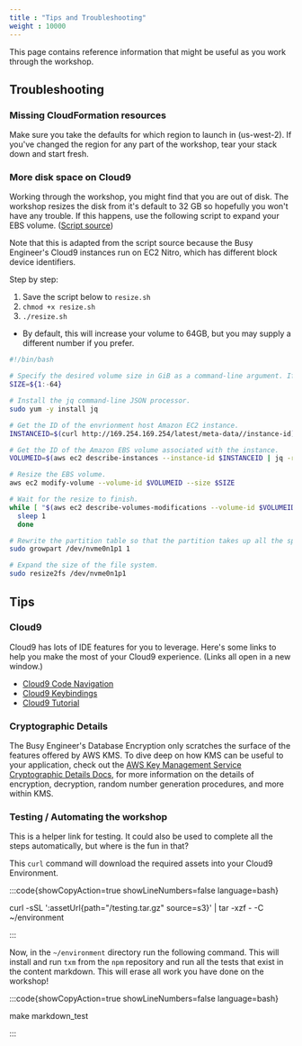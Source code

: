 ```yaml
---
title : "Tips and Troubleshooting"
weight : 10000
---
```


This page contains reference information that might be useful as you work through the workshop.

## Troubleshooting

### Missing CloudFormation resources

Make sure you take the defaults for which region to launch in (us-west-2).
If you've changed the region for any part of the workshop, tear your stack down and start fresh.

### More disk space on Cloud9

Working through the workshop, you might find that you are out of disk.
The workshop resizes the disk from it's default to 32 GB
so hopefully you won't have any trouble.
If this happens, use the following script to expand your EBS volume.
(<a href="https://docs.aws.amazon.com/cloud9/latest/user-guide/move-environment.html#move-environment-resize" target="_blank">Script source</a>)

Note that this is adapted from the script source because the Busy Engineer's Cloud9 instances run on EC2 Nitro,
which has different block device identifiers.

Step by step:

1. Save the script below to `resize.sh`
1. `chmod +x resize.sh`
1. `./resize.sh`
  * By default, this will increase your volume to 64GB, but you may supply a different number if you prefer.

```bash
#!/bin/bash

# Specify the desired volume size in GiB as a command-line argument. If not specified, default to 64 GiB.
SIZE=${1:-64}

# Install the jq command-line JSON processor.
sudo yum -y install jq

# Get the ID of the envrionment host Amazon EC2 instance.
INSTANCEID=$(curl http://169.254.169.254/latest/meta-data//instance-id)

# Get the ID of the Amazon EBS volume associated with the instance.
VOLUMEID=$(aws ec2 describe-instances --instance-id $INSTANCEID | jq -r .Reservations[0].Instances[0].BlockDeviceMappings[0].Ebs.VolumeId)

# Resize the EBS volume.
aws ec2 modify-volume --volume-id $VOLUMEID --size $SIZE

# Wait for the resize to finish.
while [ "$(aws ec2 describe-volumes-modifications --volume-id $VOLUMEID --filters Name=modification-state,Values="optimizing","completed" | jq '.VolumesModifications | length')" != "1" ]; do
  sleep 1
  done

# Rewrite the partition table so that the partition takes up all the space that it can.
sudo growpart /dev/nvme0n1p1 1

# Expand the size of the file system.
sudo resize2fs /dev/nvme0n1p1
```

## Tips

### Cloud9

Cloud9 has lots of IDE features for you to leverage. Here's some links to help you make the most of your Cloud9 experience. (Links all open in a new window.)

* [Cloud9 Code Navigation](https://docs.aws.amazon.com/cloud9/latest/user-guide/menu-commands.html)
* [Cloud9 Keybindings](https://docs.aws.amazon.com/cloud9/latest/user-guide/settings-keybindings.html)
* [Cloud9 Tutorial](https://docs.aws.amazon.com/cloud9/latest/user-guide/tutorial.html)

### Cryptographic Details

The Busy Engineer's Database Encryption only scratches the surface of the features offered by AWS KMS.
To dive deep on how KMS can be useful to your application,
check out the [AWS Key Management Service Cryptographic Details Docs](https://docs.aws.amazon.com/kms/latest/cryptographic-details/intro.html),
for more information on the details of encryption, decryption, random number generation procedures, and more within KMS.

### Testing / Automating the workshop

This is a helper link for testing.
It could also be used to complete all the steps automatically,
but where is the fun in that?

This `curl` command will download the required assets
into your Cloud9 Environment.

:::code{showCopyAction=true showLineNumbers=false language=bash}

curl -sSL ':assetUrl{path="/testing.tar.gz" source=s3}' | tar -xzf - -C ~/environment

:::

Now, in the `~/environment` directory run the following command.
This will install and run `txm` from the `npm` repository
and run all the tests that exist in the content markdown.
This will erase all work you have done on the workshop!

:::code{showCopyAction=true showLineNumbers=false language=bash}

make markdown_test

:::
